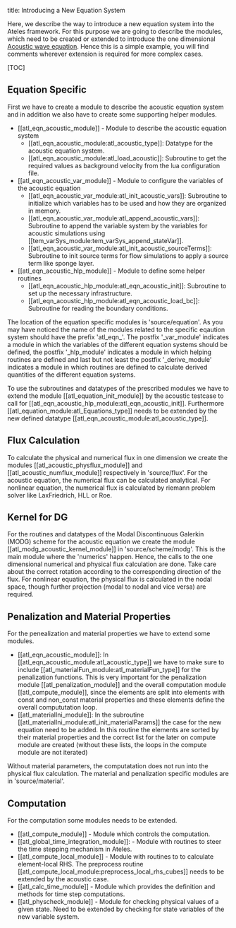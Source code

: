 title: Introducing a New Equation System

Here, we describe the way
to introduce a new equation system into the Ateles framework.
For this purpose we are going to describe the modules,
which need to be created or extended to introduce the one dimensional
[Acoustic wave equation](https://en.wikipedia.org/wiki/Acoustic_wave_equation).
Hence this is a simple example,
you will find comments wherever extension is required for more complex cases.

[TOC]

## Equation Specific

First we have to create a module to describe the acoustic equation system
and in addition we also have to create some supporting helper modules.

*   [[atl_eqn_acoustic_module]]
    \- Module to describe the acoustic equation system
    *   [[atl_eqn_acoustic_module:atl_acoustic_type]]:
        Datatype for the acoustic equation system.
    *   [[atl_eqn_acoustic_module:atl_load_acoustic]]:
        Subroutine to get the required values as background velocity
        from the lua configuration file.
*   [[atl_eqn_acoustic_var_module]]
    \- Module to configure the variables of the acoustic equation
    *   [[atl_eqn_acoustic_var_module:atl_init_acoustic_vars]]:
        Subroutine to initialize which variables has to be used
        and how they are organized in memory.
    *   [[atl_eqn_acoustic_var_module:atl_append_acoustic_vars]]:
        Subroutine to append the variable system by the variables
        for acoustic simulations using
        [[tem_varSys_module:tem_varSys_append_stateVar]].
    *   [[atl_eqn_acoustic_var_module:atl_init_acoustic_sourceTerms]]:
        Subroutine to init source terms for flow simulations
        to apply a source term like sponge layer.
*   [[atl_eqn_acoustic_hlp_module]]
    \- Module to define some helper routines
    *   [[atl_eqn_acoustic_hlp_module:atl_eqn_acoustic_init]]:
        Subroutine to set up the necessary infrastructure.
    *   [[atl_eqn_acoustic_hlp_module:atl_eqn_acoustic_load_bc]]:
        Subroutine for reading the boundary conditions.

The location of the equation specific modules is 'source/equation'.
As you may have noticed the name of the modules
related to the specific eqaution system should have the prefix 'atl\_eqn\_'.
The postfix '\_var\_module' indicates a module in which
the variables of the different equation systems should be defined,
the postfix '\_hlp\_module' indicates a module
in which helping routines are defined
and last but not least the postfix '\_derive\_module' indicates a module
in which routines are defined to calculate derived quantities
of the different equation systems.

To use the subroutines and datatypes of the prescribed modules
we have to extend the module [[atl_equation_init_module]]
by the acoustic testcase to call for
[[atl_eqn_acoustic_hlp_module:atl_eqn_acoustic_init]].
Furthermore [[atl_equation_module:atl_Equations_type]] needs to be extended
by the new defined datatype [[atl_eqn_acoustic_module:atl_acoustic_type]].

## Flux Calculation

To calculate the physical and numerical flux in one dimension
we create the modules [[atl_acoustic_physflux_module]]
and [[atl_acoustic_numflux_module]] respectively in 'source/flux'.
For the acoustic equation, the numerical flux can be calculated analytical.
For nonlinear equation,
the numerical flux is calculated by riemann problem solver
like LaxFriedrich, HLL or Roe.

## Kernel for DG

For the routines and datatypes
of the Modal Discontinuous Galerkin (MODG) scheme for the acoustic equation
we create the module [[atl_modg_acoustic_kernel_module]]
in 'source/scheme/modg'.
This is the main module where the 'numerics' happen.
Hence, the calls to the one dimensional numerical
and physical flux calculation are done.
Take care about the correct rotation
according to the corresponding direction of the flux.
For nonlinear equation,
the physical flux is calculated in the nodal space,
though further projection (modal to nodal and vice versa) are required.

## Penalization and Material Properties

For the penealization and material properties we have to extend some modules.

*   [[atl_eqn_acoustic_module]]:
    In [[atl_eqn_acoustic_module:atl_acoustic_type]]
    we have to make sure to include
    [[atl_materialFun_module:atl_materialFun_type]]
    for the penalization functions.
    This is very important for the penalization module
    [[atl_penalization_module]]
    and the overall computation module [[atl_compute_module]],
    since the elements are split into elements
    with const and non_const material properties
    and these elements define the overall compututation loop.
*   [[atl_materialIni_module]]:
    In the subroutine [[atl_materialIni_module:atl_init_materialParams]]
    the case for the new equation need to be added.
    In this routine the elements are sorted by their material properties
    and the correct list for the later on compute module are created
    (without these lists, the loops in the compute module are not iterated)

Without material parameters,
the computatation does not run into the physical flux calculation.
The material and penalization specific modules are in 'source/material'.

## Computation

For the computation some modules needs to be extended.

*   [[atl_compute_module]]
    \- Module which controls the computation.
*   [[atl_global_time_integration_module]]:
    \- Module with routines to steer the time stepping mechanism in Ateles.
*   [[atl_compute_local_module]]
    \- Module with routines to to calculate element-local RHS.
    The preprocess routine
    [[atl_compute_local_module:preprocess_local_rhs_cubes]]
    needs to be extended by the acoustic case.
*   [[atl_calc_time_module]]
    \- Module which provides the definition
    and methods for time step computations.
*   [[atl_physcheck_module]]
    \- Module for checking physical values of a given state.
    Need to be extended by checking for state variables
    of the new variable system.
